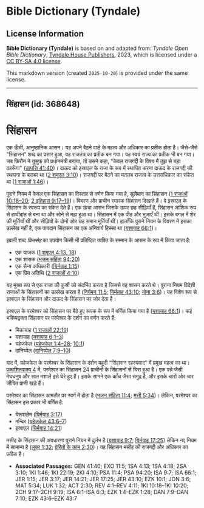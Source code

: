 # Bible Dictionary (Tyndale)

## License Information

**Bible Dictionary (Tyndale)** is based on and adapted from: _Tyndale Open Bible Dictionary_, [Tyndale House Publishers](https://tyndaleopenresources.com/), 2023, which is licensed under a [CC BY-SA 4.0 license](https://creativecommons.org/licenses/by-sa/4.0/legalcode.en).

This markdown version (created `2025-10-20`) is provided under the same license.



--------------------------------

## सिंहासन (id: 368648)

सिंहासन
=======

एक ऊँची, आनुष्ठानिक आसन। यह अपने बैठने वाले के महत्व और अधिकार का प्रतीक होता है। जैसे\-जैसे "सिंहासन" शब्द का प्रसार हुआ, यह राजतंत्र का प्रतीक बन गया। यह स्वयं राज्य का प्रतीक भी बन गया। जब फ़िरौन ने यूसुफ को प्रधानमंत्री बनाया, तो उसने कहा, "केवल राजगद्दी के विषय मैं तुझ से बड़ा ठहरूँगा" ([उत्पत्ति 41:40](https://ref.ly/Gen41:40))। दाऊद को इस्राएल के राजा के रूप में स्थापित करना दाऊद के राजगद्दी की स्थापना के बराबर था ([2 शमूएल 3:10](https://ref.ly/2Sam3:10))। राजगद्दी पर बैठने का मतलब राजत्व के उत्तराधिकार का संकेत था ([1 राजाओं 1:46](https://ref.ly/1Kgs1:46))। 

पुराने नियम में केवल एक सिंहासन का विस्तार से वर्णन किया गया है, सुलैमान का सिंहासन ([1 राजाओं 10:18–20](https://ref.ly/1Kgs10:18-1Kgs10:20); [2 इतिहास 9:17–19](https://ref.ly/2Chr9:17-2Chr9:19))। विवरण और प्राचीन स्मारक सिंहासन दिखाते हैं। वे इस्राएल के सिंहासन के स्वरूप का संकेत देते हैं। एक ऊंचा आसन जिसके ऊपर छह सीढ़ियाँ हैं, सिंहासन आंशिक रूप से हाथीदांत से बना था और सोने से मढ़ा हुआ था। सिंहासन में एक पीठ और भुजाएँ थीं। इसके बगल में शेर की मूर्तियाँ थीं और सीढ़ियों के दोनों ओर छह समान मूर्तियाँ थीं। हालाँकि पुराने नियम के विवरण में इसका उल्लेख नहीं है, एक पायदान सिंहासन का एक अनिवार्य हिस्सा था ([यशायाह 66:1](https://ref.ly/Isa66:1))।

इब्रानी शब्द *किस्सेह* का उपयोग किसी भी प्रतिष्ठित व्यक्ति के सम्मान के आसन के रूप में किया जाता है:

* एक याजक ([1 शमूएल 4:13, 18](https://ref.ly/1Sam4:13))
* एक शासक ([भजन संहिता 94:20](https://ref.ly/Ps94:20))
* एक सैन्य अधिकारी ([यिर्मयाह 1:15](https://ref.ly/Jer1:15))
* एक प्रिय अतिथि ([2 राजाओं 4:10](https://ref.ly/2Kgs4:10))

यह मुख्य रूप से एक राजा की कुर्सी को संदर्भित करता है जिससे वह शासन करते थे। पुराना नियम विदेशी राजाओं के सिंहासनों का उल्लेख करता है ([निर्गमन 11:5](https://ref.ly/Exod11:5); [यिर्मयाह 43:10](https://ref.ly/Jer43:10); [योना 3:6](https://ref.ly/Jonah3:6))। यह विशेष रूप से इस्राएल के सिंहासन और दाऊद के सिंहासन पर जोर देता है।

इस्राएल के परमेश्वर को सिंहासन पर बैठे हुए रूपक के रूप में वर्णित किया गया है ([यशायाह 66:1](https://ref.ly/Isa66:1))। कई भविष्यद्वक्ता सिंहासन पर परमेश्वर के दर्शन का वर्णन करते हैं: 

* मिकायाह ([1 राजाओं 22:19](https://ref.ly/1Kgs22:19))
* यशायाह ([यशायाह 6:1–3](https://ref.ly/Isa6:1-Isa6:3))
* यहेजकेल ([यहेजकेल 1:4–28](https://ref.ly/Ezek1:4-Ezek1:28); [10:1](https://ref.ly/Ezek10:1))
* दानिय्येल ([दानिय्येल 7:9–10](https://ref.ly/Dan7:9-Dan7:10))

बाद में, यहेजकेल के परमेश्वर के सिंहासन के दर्शन यहूदी “सिंहासन रहस्यवाद” में प्रमुख महत्व का था। [प्रकाशितवाक्य 4](https://ref.ly/Rev4:1-Rev4:11) में, परमेश्वर का सिंहासन 24 प्राचीनों के सिंहासनों से घिरा हुआ है। एक पन्ने जैसी मेघधनुष और सात मशालें इसे घेरे हुए हैं। इसके सामने एक काँच जैसा समुद्र है, और इसके चारों ओर चार जीवित प्राणी खड़े हैं।

परमेश्वर का सिंहासन आमतौर पर स्वर्ग में होता है ([भजन संहिता 11:4](https://ref.ly/Ps11:4); [मत्ती 5:34](https://ref.ly/Matt5:34))। लेकिन, परमेश्वर का सिंहासन इस प्रकार भी वर्णित है:

* येरूशलेम ([यिर्मयाह 3:17](https://ref.ly/Jer3:17))
* मन्दिर ([यहेजकेल 43:6–7](https://ref.ly/Ezek43:6-Ezek43:7))
* इस्राएल ([यिर्मयाह 14:21](https://ref.ly/Jer14:21))

मसीह के सिंहासन की अवधारणा पुराने नियम में दुर्लभ है ([यशायाह 9:7](https://ref.ly/Isa9:7); [यिर्मयाह 17:25](https://ref.ly/Jer17:25)) लेकिन नए नियम में सामान्य है ([लूका 1:32](https://ref.ly/Luke1:32); [प्रेरितों के काम 2:30](https://ref.ly/Acts2:30))। यह सिंहासन मसीह की राजगद्दी और अधिकार का प्रतीक है।

* **Associated Passages:** GEN 41:40; EXO 11:5; 1SA 4:13; 1SA 4:18; 2SA 3:10; 1KI 1:46; 1KI 22:19; 2KI 4:10; PSA 11:4; PSA 94:20; ISA 9:7; ISA 66:1; JER 1:15; JER 3:17; JER 14:21; JER 17:25; JER 43:10; EZK 10:1; JON 3:6; MAT 5:34; LUK 1:32; ACT 2:30; REV 4:1–REV 4:11; 1KI 10:18–1KI 10:20; 2CH 9:17–2CH 9:19; ISA 6:1–ISA 6:3; EZK 1:4–EZK 1:28; DAN 7:9–DAN 7:10; EZK 43:6–EZK 43:7

